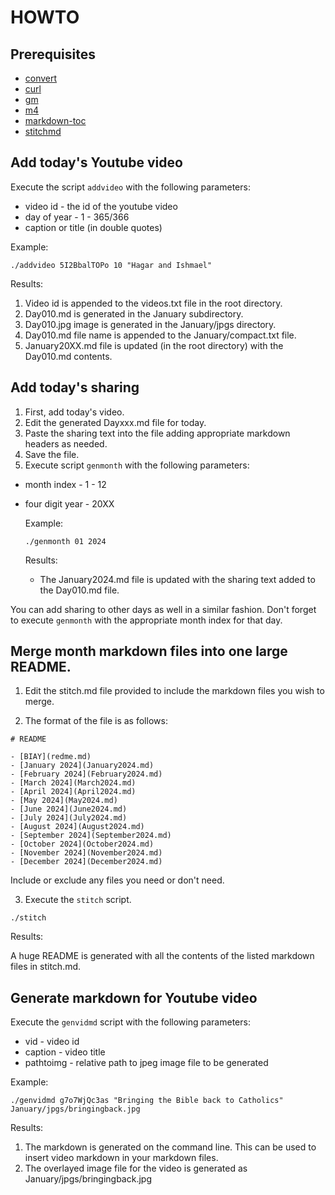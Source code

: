 # HOWTO #

## Prerequisites ##

+ [convert](https://imagemagick.org/index.php)
+ [curl](https://curl.se/)
+ [gm](http://www.graphicsmagick.org/)
+ [m4](https://www.gnu.org/software/m4/)
+ [markdown-toc](https://github.com/jonschlinkert/markdown-toc)
+ [stitchmd](https://github.com/abhinav/stitchmd)

## Add today's Youtube video ##

Execute the script `addvideo` with the following parameters:

+ video id - the id of the youtube video
+ day of year - 1 - 365/366
+ caption or title (in double quotes)

Example:

```
./addvideo 5I2BbalTOPo 10 "Hagar and Ishmael"
```

Results:

1) Video id is appended to the videos.txt file in the root directory.
2) Day010.md is generated in the January subdirectory.
3) Day010.jpg image is generated in the January/jpgs directory.
4) Day010.md file name is appended to the January/compact.txt file.
5) January20XX.md file is updated (in the root directory) with the Day010.md contents.

## Add today's sharing ##

1) First, add today's video.
2) Edit the generated Dayxxx.md file for today.
3) Paste the sharing text into the file adding appropriate markdown headers as needed.
4) Save the file.
5) Execute script `genmonth` with the following parameters:
+ month index - 1 - 12
+ four digit year - 20XX

    Example:
    ```
    ./genmonth 01 2024
    ```

    Results:

    - The January2024.md file is updated with the sharing text added to the Day010.md file.

You can add sharing to other days as well in a similar fashion.
Don't forget to execute `genmonth` with the appropriate month index for that day.

## Merge month markdown files into one large README. ##

1) Edit the stitch.md file provided to include the markdown files you wish to merge.

2) The format of the file is as follows:

```
# README

- [BIAY](redme.md)
- [January 2024](January2024.md)
- [February 2024](February2024.md)
- [March 2024](March2024.md)
- [April 2024](April2024.md)
- [May 2024](May2024.md)
- [June 2024](June2024.md)
- [July 2024](July2024.md)
- [August 2024](August2024.md)
- [September 2024](September2024.md)
- [October 2024](October2024.md)
- [November 2024](November2024.md)
- [December 2024](December2024.md)
```

Include or exclude any files you need or don't need.

3) Execute the `stitch` script.

```
./stitch
```

Results:

A huge README is generated with all the contents of the listed markdown files in stitch.md.

## Generate markdown for Youtube video

Execute the `genvidmd` script with the following parameters:

- vid - video id
- caption - video title
- pathtoimg - relative path to jpeg image file to be generated

Example:

```./genvidmd g7o7WjQc3as "Bringing the Bible back to Catholics" January/jpgs/bringingback.jpg```

Results:

1) The markdown is generated on the command line. This can be used to insert video markdown in your markdown files.
2) The overlayed image file for the video is generated as January/jpgs/bringingback.jpg
